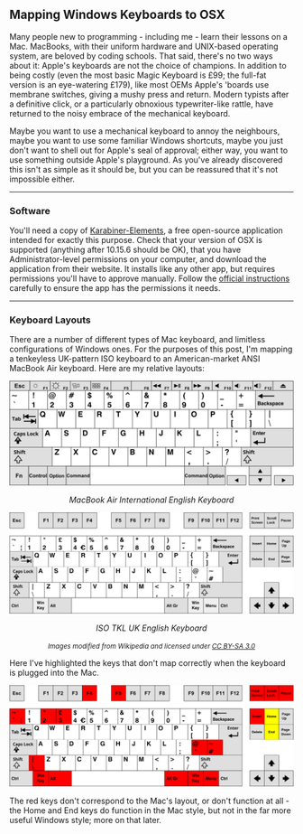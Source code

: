 ## Mapping Windows Keyboards to OSX

Many people new to programming - including me - learn their lessons on a Mac. MacBooks, with their uniform hardware and UNIX-based operating system, are beloved by coding schools. That said, there's no two ways about it: Apple's keyboards are not the choice of champions. In addition to being costly (even the most basic Magic Keyboard is £99; the full-fat version is an eye-watering £179), like most OEMs Apple's 'boards use membrane switches, giving a mushy press and return. Modern typists after a definitive click, or a particularly obnoxious typewriter-like rattle, have returned to the noisy embrace of the mechanical keyboard.

Maybe you want to use a mechanical keyboard to annoy the neighbours, maybe you want to use some familiar Windows shortcuts, maybe you just don't want to shell out for Apple's seal of approval; either way, you want to use something outside Apple's playground. As you've already discovered this isn't as simple as it should be, but you can be reassured that it's not impossible either.

---

### Software

You'll need a copy of [Karabiner-Elements](https://karabiner-elements.pqrs.org/), a free open-source application intended for exactly this purpose. Check that your version of OSX is supported (anything after 10.15.6 should be OK), that you have Administrator-level permissions on your computer, and download the application from their website. It installs like any other app, but requires permissions you'll have to approve manually. Follow the [official instructions](https://karabiner-elements.pqrs.org/docs/getting-started/installation/) carefully to ensure the app has the permissions it needs.

---

### Keyboard Layouts

There are a number of different types of Mac keyboard, and limitless configurations of Windows ones. For the purposes of this post, I'm mapping a tenkeyless UK-pattern ISO keyboard to an American-market ANSI MacBook Air keyboard. Here are my relative layouts:

![MacBook Air Keyboard](../_assets/wikipedia_kb_mac_us_english.svg)
<p align="center"><i>MacBook Air International English Keyboard</i></p>

![Windows TKL Keyboard](../_assets/wikipedia_kb_windows_uk_english.svg)
<p align="center"><i>ISO TKL UK English Keyboard</i></p>

<p align="center"><small><i>Images modified from Wikipedia and licensed under <a href="https://creativecommons.org/licenses/by-sa/3.0/legalcode">CC BY-SA 3.0</a></i></small></p>

Here I've highlighted the keys that don't map correctly when the keyboard is plugged into the Mac.

![Windows TKL Keyboard Highlighted](../_assets/wikipedia_kb_windows_uk_english_highlighted.svg)

The red keys don't correspond to the Mac's layout, or don't function at all - the Home and End keys do function in the Mac style, but not in the far more useful Windows style; more on that later.
